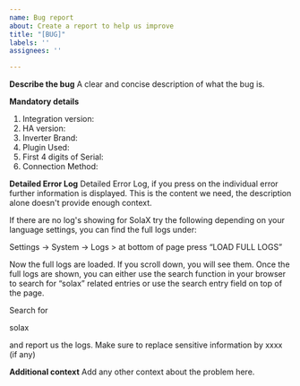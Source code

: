 ```yaml
---
name: Bug report
about: Create a report to help us improve
title: "[BUG]"
labels: ''
assignees: ''

---
```


**Describe the bug**
A clear and concise description of what the bug is.

**Mandatory details**
1. Integration version:
2. HA version:
3. Inverter Brand:
4. Plugin Used:
5. First 4 digits of Serial:
6. Connection Method:

**Detailed Error Log**
Detailed Error Log, if you press on the individual error further information is displayed.
This is the content we need, the description alone doesn't provide enough context.

If there are no log's showing for SolaX try the following depending on your language settings, you can find the full logs under:

Settings → System → Logs > at bottom of page press “LOAD FULL LOGS”

Now the full logs are loaded. If you scroll down, you will see them.
Once the full logs are shown, you can either use the search function in your browser to search for “solax” related entries or use the search entry field on top of the page.

Search for

solax

and report us the logs. Make sure to replace sensitive information by xxxx (if any)

**Additional context**
Add any other context about the problem here.
